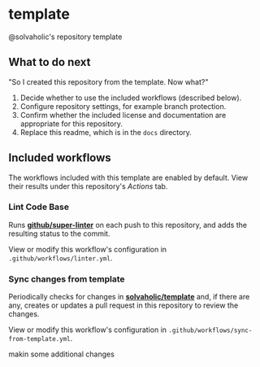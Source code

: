 # template
@solvaholic's repository template

## What to do next

"So I created this repository from the template. Now what?"

1. Decide whether to use the included workflows (described below).
1. Configure repository settings, for example branch protection.
1. Confirm whether the included license and documentation are appropriate for this repository.
1. Replace this readme, which is in the `docs` directory.

## Included workflows

The workflows included with this template are enabled by default. View their results under this repository's _Actions_ tab.

### Lint Code Base

Runs **[github/super-linter](https://github.com/github/super-linter)** on each push to this repository, and adds the resulting status to the commit.

View or modify this workflow's configuration in `.github/workflows/linter.yml`.

### Sync changes from template

Periodically checks for changes in **[solvaholic/template](https://github.com/solvaholic/template)** and, if there are any, creates or updates a pull request in this repository to review the changes.

View or modify this workflow's configuration in `.github/workflows/sync-from-template.yml`.

makin some additional changes
